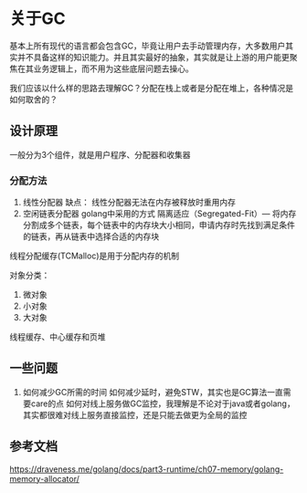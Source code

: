 # 关于GC
基本上所有现代的语言都会包含GC，毕竟让用户去手动管理内存，大多数用户其实并不具备这样的知识能力。并且其实最好的抽象，其实就是让上游的用户能更聚焦在其业务逻辑上，而不用为这些底层问题去操心。

我们应该以什么样的思路去理解GC？分配在栈上或者是分配在堆上，各种情况是如何取舍的？

## 设计原理
一般分为3个组件，就是用户程序、分配器和收集器

### 分配方法
1. 线性分配器
缺点：
线性分配器无法在内存被释放时重用内存
2. 空闲链表分配器
golang中采用的方式
隔离适应（Segregated-Fit）— 将内存分割成多个链表，每个链表中的内存块大小相同，申请内存时先找到满足条件的链表，再从链表中选择合适的内存块

线程分配缓存(TCMalloc)是用于分配内存的机制

对象分类：
1. 微对象
2. 小对象
3. 大对象

线程缓存、中心缓存和页堆



## 一些问题
1. 如何减少GC所需的时间
如何减少延时，避免STW，其实也是GC算法一直需要care的点
如何对线上服务做GC监控，我理解是不论对于java或者golang，其实都很难对线上服务直接监控，还是只能去做更为全局的监控


## 参考文档
https://draveness.me/golang/docs/part3-runtime/ch07-memory/golang-memory-allocator/